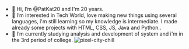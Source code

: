- 👋 Hi, I’m @PatKat20 and I'm 20 years.
- 👀 I’m interested in Tech World, love making new things using several languages, i'm still learning so my knowledge is intermediate. I made already some projects with HTML, CSS, JS, Java and Python..
- 🌱 I’m currently studying analysis and development of system and i'm in the 3rd period of college.
![pixel-city-chill](https://user-images.githubusercontent.com/100157955/155156776-b52275c1-554f-4ab0-9c99-8d89196051a7.gif)

<!---
PatKat20/PatKat20 is a ✨ special ✨ repository because its `README.md` (this file) appears on your GitHub profile.
You can click the Preview link to take a look at your changes.
--->
